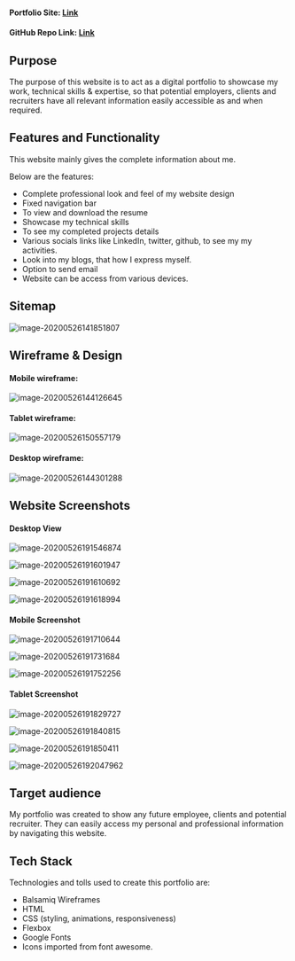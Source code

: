 #### Portfolio Site: [Link](https://surendrasapkale.netlify.app/)

#### GitHub Repo Link:  [Link](https://github.com/SurendraSapkale/Portfolio)

## Purpose

The purpose of this website is to act as a digital portfolio to showcase my work, technical skills & expertise, so that potential employers, clients and recruiters have all relevant information easily accessible as and when required.

## Features and Functionality

This website mainly gives the complete information about me.

Below are the features:

- Complete professional look and feel of my website design
- Fixed navigation bar
- To view and download the resume
- Showcase my technical skills
- To see my completed projects details  
- Various socials links like LinkedIn, twitter, github, to see my my activities. 
- Look into my blogs, that how I express myself.
- Option to send email
- Website can be access from various devices.



## Sitemap

![image-20200526141851807](./docs/Portfolio-Flow.png)

## Wireframe & Design

#### Mobile wireframe:

![image-20200526144126645](./docs/wireframes/mobile/mobile_wireframe.png)



#### Tablet wireframe:

![image-20200526150557179](./docs/wireframes/tablet/tablet_wireframe.png)

#### Desktop wireframe:

![image-20200526144301288](./docs/wireframes/Desktop/desktop_wireframe.png)



## Website Screenshots

#### **Desktop View**

![image-20200526191546874](/docs/Portfolio/desktop/home.png)

![image-20200526191601947](/docs/Portfolio/desktop/about-me.png)

![image-20200526191610692](/docs/Portfolio/desktop/blog.png)

![image-20200526191618994](/docs/Portfolio/desktop/contact.png)



#### Mobile Screenshot

![image-20200526191710644](/docs/Portfolio/mobile/home.png)

![image-20200526191731684](/docs/Portfolio/mobile/about-me.png)

![image-20200526191752256](/docs/Portfolio/mobile/blog.png)



#### Tablet Screenshot

![image-20200526191829727](/docs/Portfolio/tablet/home.png)

![image-20200526191840815](/docs/Portfolio/tablet/about-me.png)

![image-20200526191850411](/docs/Portfolio/tablet/blog.png)

![image-20200526192047962](/docs/Portfolio/tablet/contact-me.png)

## Target audience

My portfolio was created to show any future employee, clients and potential recruiter. They can easily access my personal and professional information by navigating this website.

## Tech Stack

Technologies and tolls used to create this portfolio are:

- Balsamiq Wireframes
- HTML
- CSS (styling, animations, responsiveness)
- Flexbox
- Google Fonts
- Icons imported from font awesome.



